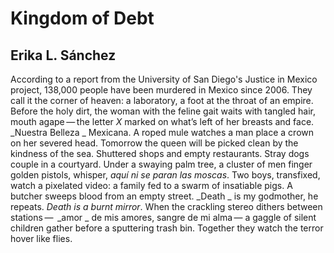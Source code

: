 # Kingdom of Debt
## Erika L. Sánchez
According to a report from the University of San Diego's Justice in Mexico
project, 138,000 people have been murdered in Mexico since 2006.
They call it the corner of heaven:
a laboratory, a foot at the throat
of an empire. Before the holy
dirt, the woman with the feline gait
waits with tangled hair, mouth
agape — the letter _X_ marked
on what’s left of her breasts
and face. _Nuestra Belleza
_
Mexicana. A roped mule
watches a man place a crown
on her severed head. Tomorrow
the queen will be picked clean
by the kindness of the sea.
Shuttered shops and empty
restaurants. Stray dogs couple
in a courtyard. Under a swaying
palm tree, a cluster of men
finger golden pistols, whisper,
 _aquí ni se paran las moscas_.
Two boys, transfixed, watch
a pixelated video: a family fed
to a swarm of insatiable pigs.
A butcher sweeps blood
from an empty street. _Death
_
is my godmother, he repeats.
_Death is a burnt mirror_.
When the crackling stereo
dithers between stations —  _amor
_
de mis amores, sangre de mi alma —
a gaggle of silent children
gather before a sputtering
trash bin. Together they watch
the terror hover like flies.